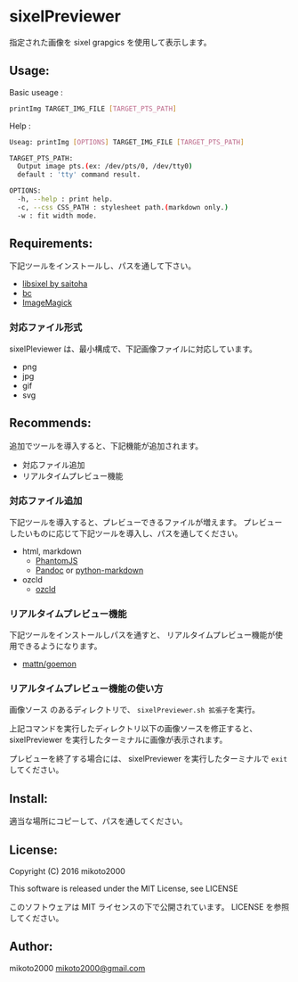sixelPreviewer
==============

指定された画像を sixel grapgics を使用して表示します。

Usage:
------

Basic useage :

```sh
printImg TARGET_IMG_FILE [TARGET_PTS_PATH]
```

Help :

```sh
Useag: printImg [OPTIONS] TARGET_IMG_FILE [TARGET_PTS_PATH]

TARGET_PTS_PATH:
  Output image pts.(ex: /dev/pts/0, /dev/tty0)
  default : 'tty' command result.

OPTIONS:
  -h, --help : print help.
  -c, --css CSS_PATH : stylesheet path.(markdown only.)
  -w : fit width mode.
```

Requirements:
-------------

下記ツールをインストールし、パスを通して下さい。

- [libsixel by saitoha](http://saitoha.github.io/libsixel/)
- [bc](http://www.gnu.org/software/bc/)
- [ImageMagick](http://www.imagemagick.org/)

### 対応ファイル形式

sixelPleviewer は、最小構成で、下記画像ファイルに対応しています。

- png
- jpg
- gif
- svg

Recommends:
-----------

追加でツールを導入すると、下記機能が追加されます。

- 対応ファイル追加
- リアルタイムプレビュー機能

### 対応ファイル追加

下記ツールを導入すると、プレビューできるファイルが増えます。
プレビューしたいものに応じて下記ツールを導入し、パスを通してください。

- html, markdown
    - [PhantomJS](http://phantomjs.org)
    - [Pandoc](http://pandoc.org) or [python-markdown](http://pythonhosted.org/Markdown/cli.html)
- ozcld
    - [ozcld](https://github.com/mikoto2000/ozcld)

### リアルタイムプレビュー機能

下記ツールをインストールしパスを通すと、
リアルタイムプレビュー機能が使用できるようになります。

- [mattn/goemon](https://github.com/mattn/goemon)

### リアルタイムプレビュー機能の使い方

画像ソース のあるディレクトリで、
`sixelPreviewer.sh 拡張子`を実行。

上記コマンドを実行したディレクトリ以下の画像ソースを修正すると、
sixelPreviewer を実行したターミナルに画像が表示されます。

プレビューを終了する場合には、 sixelPreviewer を実行したターミナルで `exit` してください。

Install:
--------

適当な場所にコピーして、パスを通してください。


License:
--------

Copyright (C) 2016 mikoto2000

This software is released under the MIT License, see LICENSE

このソフトウェアは MIT ライセンスの下で公開されています。 LICENSE を参照してください。


Author:
-------

mikoto2000 <mikoto2000@gmail.com>

